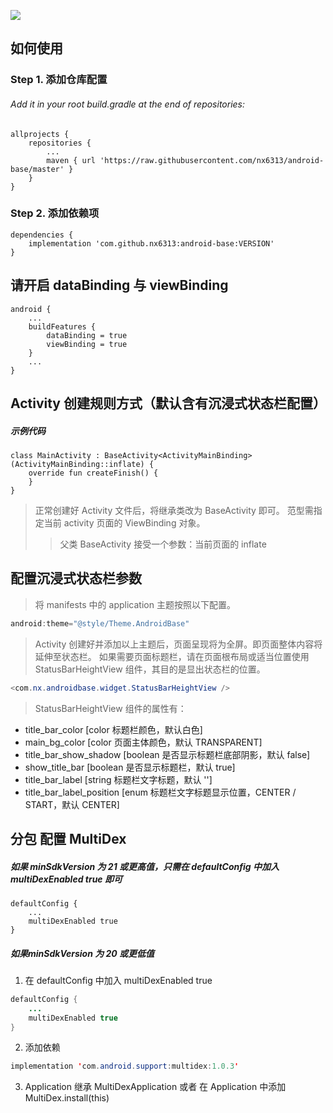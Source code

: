 ![](https://img.shields.io/badge/%E6%9C%80%E6%96%B0VERSION%E5%80%BC-1.0.0-orange)

## 如何使用

### Step 1. 添加仓库配置
###### Add it in your root build.gradle at the end of repositories:
    allprojects {
        repositories {
            ...
            maven { url 'https://raw.githubusercontent.com/nx6313/android-base/master' }
        }
    }

### Step 2. 添加依赖项
    dependencies {
        implementation 'com.github.nx6313:android-base:VERSION'
    }
    
## 请开启 dataBinding 与 viewBinding
    android {
        ...
        buildFeatures {
            dataBinding = true
            viewBinding = true
        }
        ...
    }
    
## Activity 创建规则方式（默认含有沉浸式状态栏配置）

##### 示例代码
    class MainActivity : BaseActivity<ActivityMainBinding>(ActivityMainBinding::inflate) {
        override fun createFinish() {
        }
    }
> 正常创建好 Activity 文件后，将继承类改为 BaseActivity 即可。
> 范型需指定当前 activity 页面的 ViewBinding 对象。
>> 父类 BaseActivity 接受一个参数：当前页面的 inflate

## 配置沉浸式状态栏参数

> 将 manifests 中的 application 主题按照以下配置。
```java
android:theme="@style/Theme.AndroidBase"
```
> Activity 创建好并添加以上主题后，页面呈现将为全屏。即页面整体内容将延伸至状态栏。
> 如果需要页面标题栏，请在页面根布局或适当位置使用 StatusBarHeightView 组件，其目的是显出状态栏的位置。
```java
<com.nx.androidbase.widget.StatusBarHeightView />
```
> StatusBarHeightView 组件的属性有：
* title_bar_color [color 标题栏颜色，默认白色]
* main_bg_color [color 页面主体颜色，默认 TRANSPARENT]
* title_bar_show_shadow [boolean 是否显示标题栏底部阴影，默认 false]
* show_title_bar [boolean 是否显示标题栏，默认 true]
* title_bar_label [string 标题栏文字标题，默认 '']
* title_bar_label_position [enum 标题栏文字标题显示位置，CENTER / START，默认 CENTER]

## 分包 配置 MultiDex

##### 如果 minSdkVersion 为 21 或更高值，只需在 defaultConfig 中加入 multiDexEnabled true 即可
    defaultConfig {
        ...
        multiDexEnabled true
    }
##### 如果minSdkVersion 为 20 或更低值
1. 在 defaultConfig 中加入 multiDexEnabled true
```java
defaultConfig {
    ...
    multiDexEnabled true
}
```
2. 添加依赖
```java
implementation 'com.android.support:multidex:1.0.3'
```
3. Application 继承 MultiDexApplication 或者 在 Application 中添加 MultiDex.install(this)
